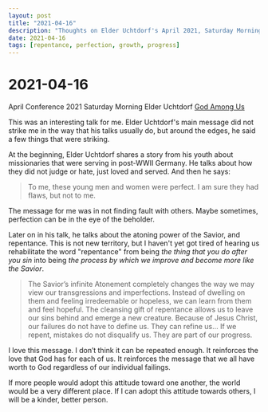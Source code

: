 ```yaml
---
layout: post
title: "2021-04-16"
description: "Thoughts on Elder Uchtdorf's April 2021, Saturday Morning conference message."
date: 2021-04-16
tags: [repentance, perfection, growth, progress]
---
```


# 2021-04-16

April Conference 2021
Saturday Morning
Elder Uchtdorf
[God Among Us](https://www.churchofjesuschrist.org/study/general-conference/2021/04/12uchtdorf?lang=eng)

This was an interesting talk for me.  Elder Uchtdorf's main message did not strike me in the way that his talks usually do, but around the edges, he said a few things that were striking.

At the beginning, Elder Uchtdorf shares a story from his youth about missionaries that were serving in post-WWII Germany.  He talks about how they did not judge or hate, just loved and served.  And then he says:

> To me, these young men and women were perfect. I am sure they had flaws, but not to me.

The message for me was in not finding fault with others.  Maybe sometimes, perfection can be in the eye of the beholder.

Later on in his talk, he talks about the atoning power of the Savior, and repentance.  This is not new territory, but I haven't yet got tired of hearing us rehabilitate the word "repentance" from being _the thing that you do after you sin_ into being _the process by which we improve and become more like the Savior_.

>The Savior’s infinite Atonement completely changes the way we may view our transgressions and imperfections. Instead of dwelling on them and feeling irredeemable or hopeless, we can learn from them and feel hopeful. The cleansing gift of repentance allows us to leave our sins behind and emerge a new creature.
> Because of Jesus Christ, our failures do not have to define us. They can refine us...
> If we repent, mistakes do not disqualify us. They are part of our progress.

I love this message.  I don’t think it can be repeated enough.  It reinforces the love that God has for each of us.  It reinforces the message that we all have worth to God regardless of our individual failings.

If more people would adopt this attitude toward one another, the world would be a very different place.   If I can adopt this attitude towards others, I will be a kinder, better person.
